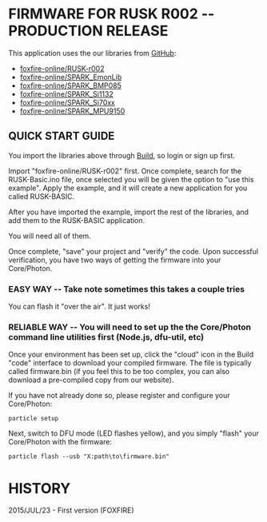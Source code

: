 # FIRMWARE FOR RUSK R002 -- PRODUCTION RELEASE

This application uses the our libraries from [GitHub](https://github.com/foxfire-online/):

* [foxfire-online/RUSK-r002](https://github.com/foxfire-online/RUSK-r002)
* [foxfire-online/SPARK_EmonLib](https://github.com/foxfire-online/SPARK_EmonLib)
* [foxfire-online/SPARK_BMP085](https://github.com/foxfire-online/SPARK_BMP085)
* [foxfire-online/SPARK_Si1132](https://github.com/foxfire-online/SPARK_Si1132)
* [foxfire-online/SPARK_Si70xx](https://github.com/foxfire-online/SPARK_Si70xx)
* [foxfire-online/SPARK_MPU9150](https://github.com/foxfire-online/SPARK_MPU9150)

## QUICK START GUIDE

You import the libraries above through [Build](https://build.spark.io/login), so login or sign up first.

Import "foxfire-online/RUSK-r002" first. Once complete, search for the RUSK-Basic.ino file, once selected you will be given the option to "use this example".  Apply the example, and it will create a new application for you called RUSK-BASIC.

After you have imported the example, import the rest of the libraries, and add them to the RUSK-BASIC application.

You will need all of them.

Once complete, "save" your project and "verify" the code. Upon successful verification, you have two ways of getting the firmware into your Core/Photon.

### EASY WAY -- Take note sometimes this takes a couple tries

You can flash it "over the air". It just works!

### RELIABLE WAY -- You will need to set up the the Core/Photon command line utilities first (Node.js, dfu-util, etc)

Once your environment has been set up, click the "cloud" icon in the Build "code" interface to download your compiled firmware.  The file is typically called firmware.bin (if you feel this to be too complex, you can also download a pre-compiled copy from our website).

If you have not already done so, please register and configure your Core/Photon:

```
particle setup
```

Next, switch to DFU mode (LED flashes yellow), and you simply "flash" your Core/Photon with the firmware:

```
particle flash --usb "X:path\to\firmware.bin"
```

# HISTORY
2015/JUL/23  - First version (FOXFIRE)
